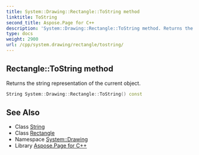```yaml
---
title: System::Drawing::Rectangle::ToString method
linktitle: ToString
second_title: Aspose.Page for C++
description: 'System::Drawing::Rectangle::ToString method. Returns the string representation of the current object in C++.'
type: docs
weight: 2900
url: /cpp/system.drawing/rectangle/tostring/
---
```

## Rectangle::ToString method


Returns the string representation of the current object.

```cpp
String System::Drawing::Rectangle::ToString() const
```

## See Also

* Class [String](../../../system/string/)
* Class [Rectangle](../)
* Namespace [System::Drawing](../../)
* Library [Aspose.Page for C++](../../../)
